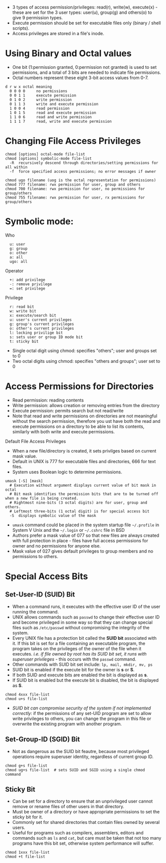 
- 3 types of access permission/privileges: read(r), write(w), execute(x) - these are set for the 3 user types: user(u), group(g) and others(o) to give 9 permission types.
- Execute permission should be set for executable files only (binary / shell scripts).
- Access privileges are stored in a file's inode.

# Using Binary and Octal values
- One bit (1:permission granted, 0:permission not granted) is used to set permissions, and a total of 3 bits are needed to indicate file permissions.
- Octal numbers represent these eight 3-bit access values from 0-7.

```
d r w x octal meaning
  0 0 0 0     no permissions
  0 0 1 1     execute permission
  0 1 0 2     write permission
  0 1 1 3     write and execute permission
  1 0 0 4     read permission
  1 0 1 5     read and execute permission
  1 1 0 6     read and write permission
  1 1 1 7     read, write and execute permission
```

# Changing File Access Privileges
```
chmod [options] octal-mode file-list
chmod [options] symbolic-mode file-list
  -R  recursively descend through directories/setting permissions for all within
  -f  force specified access permissions; no error messages if owner

chmod ugo filename (uog is the octal representation for permissions)
chmod 777 filename: rwx permission for user, group and others
chmod 700 filename: rwx permission for user, no permissions for group/others
chmod 755 filename: rwx permission for user, rx permissions for group/others
```

# Symbolic mode:

Who
```
  u: user
  g: group
  o: other
  a: all
  ugo: all
```
Operator
```
  +: add privilege
  -: remove privilege
  =: set privilege
```
Privilege
```
  r: read bit
  w: write bit
  x: execute/search bit
  u: user's current privileges
  g: group's current privileges
  o: other's current privileges
  l: locking privilige bit
  s: sets user or group ID mode bit
  t: sticky bit
```

- Single octal digit using chmod: specifies "others"; user and groups set to 0
- Two octal digits using chmod: specifies "others and groups"; user set to 0

# Access Permissions for Directories

- Read permission: reading contents
- Write permission: allows creation or removing entries from the directory
- Execute permission: permits search but not read/write
- Note that read and write permissions on directories are not meaningful without the search permission, therefore you ust have both the read and execute permissions on a directory to be able to list its contents, similarly with both write and execute permissions.

Default File Access Privileges
- When a new file/directory is created, it sets privilges based on current mask value.
- Default in UNIX is 777 for executable files and directories, 666 for text files.
- System uses Boolean logic to determine permissions.

```
umask [-S] [mask]
  # Execution without argument displays current value of bit mask in octal
  # Bit mask identifies the permission bits that are to be turned off when a new file is being created.
  # Rightmost nine-bits (3 octal digits) are for user, group and others.
  # Leftmost three-bits (1 octal digit) is for special access bit
  -S  displays symbolic value of the mask
```

- `umask` command could be placed in the system startup file `~/.profile` in System V Unix and the `~/.login` or `~/.cshrc` file in BSD
- Authors prefer a mask value of 077 so that new files are always created with full protection in place - files have full access permissions for owner and no permissions for anyone else.
- Mask value of 027 gives default privileges to group members and no permissions to others.

# Special Access Bits

## Set-User-ID (SUID) Bit

- When a command runs, it executes with the effective user ID of the user running the command.
- UNIX allows commands such as `passwd` to change their effective user ID and become privileged in some way so that they can change special files such as `/etc/passwd` without compromising the integrity of the system.
- Every UNIX file has a protection bit called the **SUID bit** associated with it. If this bit is set for a file containing an executable program, the program takes on the privileges of the owner of the file when it executes. *i.e. if file owned by root has its SUID bit set, it runs with superuser privileges* - this occurs with the `passwd` command.
- Other commands with SUID bit set include: `lp, mail, mkdir, mv, ps`
- SUID bit is enabled if the execute bit for the owner is **s** or **S**.
- If both SUID and execute bits are enabled the bit is displayed as **s**.
- If SUID bit is enabled but the execute bit is disabled, the bit is displayed as **S**.

```
chmod 4xxx file-list
chmod u+s file-list
```

- *SUID bit can compromise security of the system if not implemented correctly:* if the permissions of any set-UID program are set to allow write privileges to others, you can change the program in this file or overwrite the existing program with another program.

## Set-Group-ID (SGID) Bit

- Not as dangerous as the SUID bit feautre, because most privileged operations require superuser identity, regardless of current group ID.

```
chmod g+s file-list
chmod ug+s file-list  # sets SUID and SGID using a single chmod command
```

## Sticky Bit
- Can be set for a directory to ensure that an unprivileged user cannot remove or rename files of other users in that directory.
- Must be owner of a directory or have appropriate permissions to set the sticky bit for it.
- Commonly set for shared directories that contain files owned by several users.
- Useful for programs such as compilers, assemblers, editors and commands such as `ls` and `cat`, but care must be taken that not too many programs have this bit set, otherwise system performance will suffer.

```
chmod 1xxx file-list
chmod +t file-list
```


